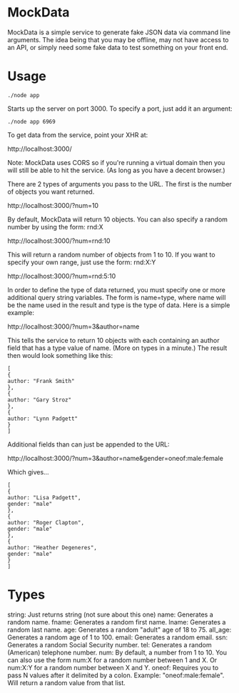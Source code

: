 MockData
========

MockData is a simple service to generate fake JSON data via command line arguments. The idea being that
you may be offline, may not have access to an API, or simply need some fake data to test something on 
your front end.

Usage
=====

```
./node app 
```

Starts up the server on port 3000. To specify a port, just add it an argument:

```
./node app 6969
```

To get data from the service, point your XHR at:

http://localhost:3000/

Note: MockData uses CORS so if you're running a virtual domain then you will still be able to hit the service.
(As long as you have a decent browser.)

There are 2 types of arguments you pass to the URL. The first is the number of objects you want returned.

http://localhost:3000/?num=10

By default, MockData will return 10 objects. You can also specify a random number by using the form: rnd:X

http://localhost:3000/?num=rnd:10

This will return a random number of objects from 1 to 10. If you want to specify your own range, just use the form: rnd:X:Y

http://localhost:3000/?num=rnd:5:10

In order to define the type of data returned, you must specify one or more additional query string variables. The form is name=type, where name will be the name used in the result and type is the type of data. Here is a simple example:

http://localhost:3000/?num=3&author=name

This tells the service to return 10 objects with each containing an author field that has a type value of name. (More on types in a minute.) The result then would look something like this:

```
[
{
author: "Frank Smith"
},
{
author: "Gary Stroz"
},
{
author: "Lynn Padgett"
}
]
```

Additional fields than can just be appended to the URL:

http://localhost:3000/?num=3&author=name&gender=oneof:male:female

Which gives...

```
[
{
author: "Lisa Padgett",
gender: "male"
},
{
author: "Roger Clapton",
gender: "male"
},
{
author: "Heather Degeneres",
gender: "male"
}
]
```

Types
=====
string: Just returns string (not sure about this one)
name: Generates a random name.
fname: Generates a random first name.
lname: Generates a random last name.
age: Generates a random "adult" age of 18 to 75.
all_age: Generates a random age of 1 to 100.
email: Generates a random email.
ssn: Generates a random Social Security number.
tel: Generates a random (American) telephone number.
num: By default, a number from 1 to 10. You can also use the form num:X for a random number between 1 and X. Or num:X:Y for a random number between X and Y.
oneof: Requires you to pass N values after it delimited by a colon. Example: "oneof:male:female". Will return a random value from that list.

